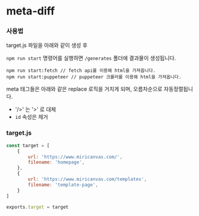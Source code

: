 # meta-diff

### 사용법

target.js 파일을 아래와 같이 생성 후 

`npm run start` 명령어를 실행하면 `/generates` 폴더에 결과물이 생성됩니다.

```
npm run start:fetch // fetch api를 이용해 html을 가져옵니다. 
npm run start:puppeteer // puppeteer 크롤러를 이용해 html을 가져옵니다. 
```

meta 태그들은 아래와 같은 replace 로직을 거치게 되며, 오름차순으로 자동정렬됩니다.
- '/>' 는 '>' 로 대체
- `id` 속성은 제거

### target.js
```js
const target = [
    {
        url: 'https://www.miricanvas.com/',
        filename: 'homepage',
    },
    {
        url: 'https://www.miricanvas.com/templates',
        filename: 'template-page',
    }
]

exports.target = target

```